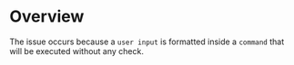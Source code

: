 # Overview

The issue occurs because a `user input` is formatted inside a `command` that will be executed without any check.
